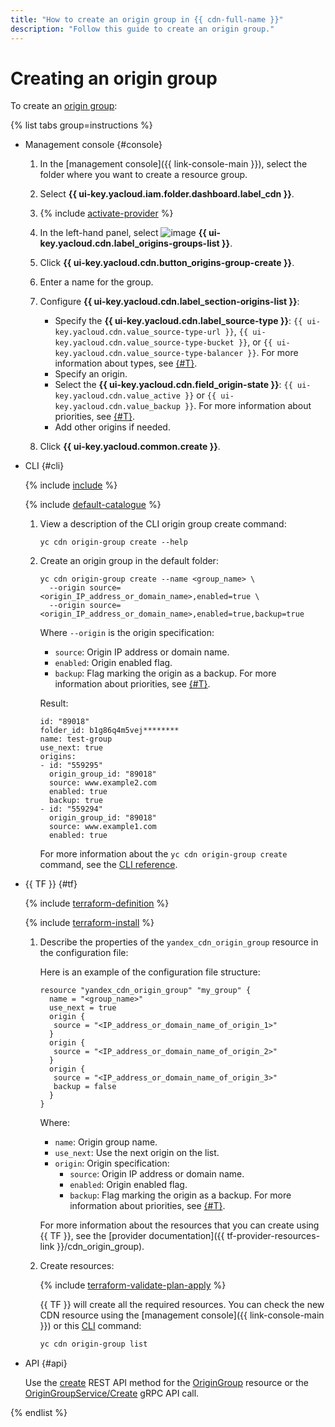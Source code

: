 ```yaml
---
title: "How to create an origin group in {{ cdn-full-name }}"
description: "Follow this guide to create an origin group."
---
```


# Creating an origin group

To create an [origin group](../../concepts/origins.md):

{% list tabs group=instructions %}

- Management console {#console}

   1. In the [management console]({{ link-console-main }}), select the folder where you want to create a resource group.
   1. Select **{{ ui-key.yacloud.iam.folder.dashboard.label_cdn }}**.
   1. {% include [activate-provider](../../../_includes/cdn/activate-provider.md) %}
   1. In the left-hand panel, select ![image](../../../_assets/console-icons/folder-tree.svg) **{{ ui-key.yacloud.cdn.label_origins-groups-list }}**.
   1. Click **{{ ui-key.yacloud.cdn.button_origins-group-create }}**.
   1. Enter a name for the group.
   1. Configure **{{ ui-key.yacloud.cdn.label_section-origins-list }}**:

      * Specify the **{{ ui-key.yacloud.cdn.label_source-type }}**: `{{ ui-key.yacloud.cdn.value_source-type-url }}`, `{{ ui-key.yacloud.cdn.value_source-type-bucket }}`, or `{{ ui-key.yacloud.cdn.value_source-type-balancer }}`. For more information about types, see [{#T}](../../concepts/origins.md).
      * Specify an origin.
      * Select the **{{ ui-key.yacloud.cdn.field_origin-state }}**: `{{ ui-key.yacloud.cdn.value_active }}` or `{{ ui-key.yacloud.cdn.value_backup }}`. For more information about priorities, see [{#T}](../../concepts/origins.md#groups).
      * Add other origins if needed.

   1. Click **{{ ui-key.yacloud.common.create }}**.

- CLI {#cli}

   {% include [include](../../../_includes/cli-install.md) %}

   {% include [default-catalogue](../../../_includes/default-catalogue.md) %}

   1. View a description of the CLI origin group create command:

      ```
      yc cdn origin-group create --help
      ```

   1. Create an origin group in the default folder:

      ```
      yc cdn origin-group create --name <group_name> \
        --origin source=<origin_IP_address_or_domain_name>,enabled=true \
        --origin source=<origin_IP_address_or_domain_name>,enabled=true,backup=true
      ```

      Where `--origin` is the origin specification:
      * `source`: Origin IP address or domain name.
      * `enabled`: Origin enabled flag.
      * `backup`: Flag marking the origin as a backup. For more information about priorities, see [{#T}](../../concepts/origins.md#groups).

      Result:

      ```
      id: "89018"
      folder_id: b1g86q4m5vej********
      name: test-group
      use_next: true
      origins:
      - id: "559295"
        origin_group_id: "89018"
        source: www.example2.com
        enabled: true
        backup: true
      - id: "559294"
        origin_group_id: "89018"
        source: www.example1.com
        enabled: true
      ```

      For more information about the `yc cdn origin-group create` command, see the [CLI reference](../../../cli/cli-ref/managed-services/cdn/origin-group/create.md).

- {{ TF }} {#tf}

   {% include [terraform-definition](../../../_tutorials/terraform-definition.md) %}

   {% include [terraform-install](../../../_includes/terraform-install.md) %}

   1. Describe the properties of the `yandex_cdn_origin_group` resource in the configuration file:

      Here is an example of the configuration file structure:

      ```
      resource "yandex_cdn_origin_group" "my_group" {
        name = "<group_name>"
        use_next = true
        origin {
         source = "<IP_address_or_domain_name_of_origin_1>"
        }
        origin {
         source = "<IP_address_or_domain_name_of_origin_2>"
        }
        origin {
         source = "<IP_address_or_domain_name_of_origin_3>"
         backup = false
        }
      }
      ```

      Where:

      * `name`: Origin group name.
      * `use_next`: Use the next origin on the list.
      * `origin`: Origin specification:
         * `source`: Origin IP address or domain name.
         * `enabled`: Origin enabled flag.
         * `backup`: Flag marking the origin as a backup. For more information about priorities, see [{#T}](../../concepts/origins.md#groups).

      For more information about the resources that you can create using {{ TF }}, see the [provider documentation]({{ tf-provider-resources-link }}/cdn_origin_group).

   1. Create resources:

      {% include [terraform-validate-plan-apply](../../../_tutorials/terraform-validate-plan-apply.md) %}

      {{ TF }} will create all the required resources. You can check the new CDN resource using the [management console]({{ link-console-main }}) or this [CLI](../../../cli/quickstart.md) command:

      ```bash
      yc cdn origin-group list
      ```

- API {#api}

   Use the [create](../../api-ref/OriginGroup/create.md) REST API method for the [OriginGroup](../../api-ref/OriginGroup/index.md) resource or the [OriginGroupService/Create](../../api-ref/grpc/origin_group_service.md#Create) gRPC API call.

{% endlist %}
